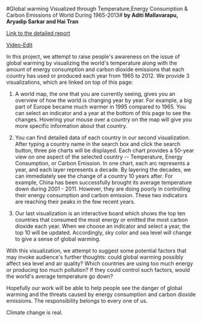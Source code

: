 #Global warming Visualized through Temperature,Energy Consumption & Carbon Emissions of World During 1965-2013#
**by Aditi Mallavarapu, Aryadip Sarkar and Hai Tran**

[Link to the detailed report](https://docs.google.com/a/uic.edu/document/d/1VdZcQ8VZqEVfMal4ewB777f5IXSPrcSdHLkF0nm9BwY/edit?usp=sharing)

[Video-Edit]()

In this project, we attempt to raise people's awareness on the issue of global warming by visualizing the world's temperature along with the amount of energy consumption and carbon dioxide emissions that each country has used or produced each year from 1965 to 2012. We provide 3 visualizations, which are linked on top of this page:

1) A world map, the one that you are currently seeing, gives you an overview of how the world is changing year by year. For example, a big part of Europe became much warmer in 1995 compared to 1965. You can select an indicator and a year at the bottom of this page to see the changes. Hovering your mouse over a country on the map will give you more specific information about that country.

2) You can find detailed data of each country in our second visualization. After typing a country name in the search box and click the search button, three pie charts will be displayed. Each chart provides a 50-year view on one aspect of the selected country -- Temperature, Energy Consumption, or Carbon Emission. In one chart, each arc represents a year, and each layer represents a decade. By layering the decades, we can immediately see the change of a country 10 years after. For example, China has been successfully brought its average temperature down during 2001 - 2011. However, they are doing poorly in controlling their energy consumption and carbon emission. These two indicators are reaching their peaks in the few recent years.

3) Our last visualization is an interactive board which shows the top ten countries that consumed the most energy or emitted the most carbon dioxide each year. When we choose an indicator and select a year, the top 10 will be updated. Accordingly, sky color and sea level will change to give a sense of global warming. 

With this visualization, we attempt to suggest some potential factors that may invoke audience's further thoughts: could global warming possibly affect sea level and air quality? Which countries are using too much energy or producing too much pollution? If they could control such factors, would the world's average temperature go down?

Hopefully our work will be able to help people see the danger of global warming and the threats caused by energy consumption and carbon dioxide emissions. The responsibility belongs to every one of us.

Climate change is real.

